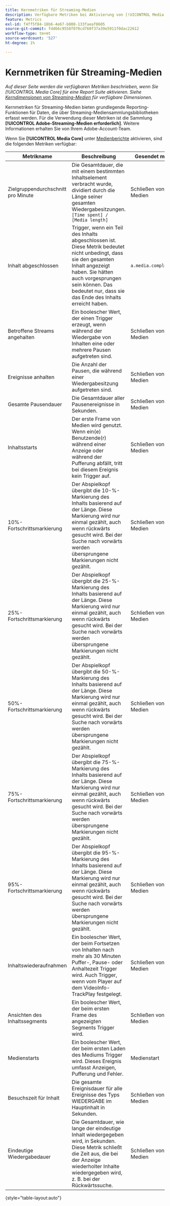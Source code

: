 ```yaml
---
title: Kernmetriken für Streaming-Medien
description: Verfügbare Metriken bei Aktivierung von [!UICONTROL Media Core] für eine Report Suite.
feature: Metrics
exl-id: f4ff5f84-18b6-4e67-b808-133faeaf8605
source-git-commit: fdd66c9558f070cd760f37a39e5911f0dac22612
workflow-type: tm+mt
source-wordcount: '527'
ht-degree: 1%

---
```


# Kernmetriken für Streaming-Medien

*Auf dieser Seite werden die verfügbaren Metriken beschrieben, wenn Sie [!UICONTROL Media Core] für eine Report Suite aktivieren. Siehe [Kerndimensionen von Streaming-Medien](../dimensions/sm-core.md) für verfügbare Dimensionen.*

Kernmetriken für Streaming-Medien bieten grundlegende Reporting-Funktionen für Daten, die über Streaming-Mediensammlungsbibliotheken erfasst werden. Für die Verwendung dieser Metriken ist die Sammlung **[!UICONTROL Adobe-Streaming-Medien erforderlich]**. Weitere Informationen erhalten Sie von Ihrem Adobe-Account-Team.

Wenn Sie **[!UICONTROL Media Core]** unter [Medienberichte](/help/admin/admin/c-manage-report-suites/c-edit-report-suites/media-management.md) aktivieren, sind die folgenden Metriken verfügbar:

| Metrikname | Beschreibung | Gesendet mit | Kontextdatenvariable |
| --- | --- | --- | --- |
| Zielgruppendurchschnitt pro Minute | Die Gesamtdauer, die mit einem bestimmten Inhaltselement verbracht wurde, dividiert durch die Länge seiner gesamten Wiedergabesitzungen.<br>`[Time spent] / [Media length]` | Schließen von Medien | `a.media.averageMinuteAudience` |
| Inhalt abgeschlossen | Trigger, wenn ein Teil des Inhalts abgeschlossen ist. Diese Metrik bedeutet nicht unbedingt, dass sie den gesamten Inhalt angezeigt haben. Sie hätten auch vorgesprungen sein können. Das bedeutet nur, dass sie das Ende des Inhalts erreicht haben. | `a.media.complete` |
| Betroffene Streams angehalten | Ein boolescher Wert, der einen Trigger erzeugt, wenn während der Wiedergabe von Inhalten eine oder mehrere Pausen aufgetreten sind. | Schließen von Medien | `a.media.pause` |
| Ereignisse anhalten | Die Anzahl der Pausen, die während einer Wiedergabesitzung aufgetreten sind. | Schließen von Medien | `a.media.pauseCount` |
| Gesamte Pausendauer | Die Gesamtdauer aller Pausenereignisse in Sekunden. | Schließen von Medien | `a.media.pauseTime` |
| Inhaltsstarts | Der erste Frame von Medien wird genutzt. Wenn ein(e) Benutzende(r) während einer Anzeige oder während der Pufferung abfällt, tritt bei diesem Ereignis kein Trigger auf. | Schließen von Medien | `a.media.play` |
| 10%-Fortschrittsmarkierung | Der Abspielkopf übergibt die 10-%-Markierung des Inhalts basierend auf der Länge. Diese Markierung wird nur einmal gezählt, auch wenn rückwärts gesucht wird. Bei der Suche nach vorwärts werden übersprungene Markierungen nicht gezählt. | Schließen von Medien | `a.media.progress10` |
| 25%-Fortschrittsmarkierung | Der Abspielkopf übergibt die 25-%-Markierung des Inhalts basierend auf der Länge. Diese Markierung wird nur einmal gezählt, auch wenn rückwärts gesucht wird. Bei der Suche nach vorwärts werden übersprungene Markierungen nicht gezählt. | Schließen von Medien | `a.media.progress25` |
| 50%-Fortschrittsmarkierung | Der Abspielkopf übergibt die 50-%-Markierung des Inhalts basierend auf der Länge. Diese Markierung wird nur einmal gezählt, auch wenn rückwärts gesucht wird. Bei der Suche nach vorwärts werden übersprungene Markierungen nicht gezählt. | Schließen von Medien | `a.media.progress50` |
| 75%-Fortschrittsmarkierung | Der Abspielkopf übergibt die 75-%-Markierung des Inhalts basierend auf der Länge. Diese Markierung wird nur einmal gezählt, auch wenn rückwärts gesucht wird. Bei der Suche nach vorwärts werden übersprungene Markierungen nicht gezählt. | Schließen von Medien | `a.media.progress75` |
| 95%-Fortschrittsmarkierung | Der Abspielkopf übergibt die 95-%-Markierung des Inhalts basierend auf der Länge. Diese Markierung wird nur einmal gezählt, auch wenn rückwärts gesucht wird. Bei der Suche nach vorwärts werden übersprungene Markierungen nicht gezählt. | Schließen von Medien | `a.media.progress95` |
| Inhaltswiederaufnahmen | Ein boolescher Wert, der beim Fortsetzen von Inhalten nach mehr als 30 Minuten Puffer-, Pause- oder Anhaltezeit Trigger wird. Auch Trigger, wenn vom Player auf dem VideoInfo-TrackPlay festgelegt. | Schließen von Medien | `a.media.resume` |
| Ansichten des Inhaltssegments | Ein boolescher Wert, der beim ersten Frame des angezeigten Segments Trigger wird. | Schließen von Medien | `a.media.segmentView` |
| Medienstarts | Ein boolescher Wert, der beim ersten Laden des Mediums Trigger wird. Dieses Ereignis umfasst Anzeigen, Pufferung und Fehler. | Medienstart | `a.media.view` |
| Besuchszeit für Inhalt | Die gesamte Ereignisdauer für alle Ereignisse des Typs WIEDERGABE im Hauptinhalt in Sekunden. | Schließen von Medien | `a.media.timePlayed` |
| Eindeutige Wiedergabedauer | Die Gesamtdauer, wie lange der eindeutige Inhalt wiedergegeben wird, in Sekunden. Diese Metrik schließt die Zeit aus, die bei der Anzeige wiederholter Inhalte wiedergegeben wird, z. B. bei der Rückwärtssuche. | Schließen von Medien | `a.media.uniqueTimePlayed` |

{style="table-layout:auto"}

